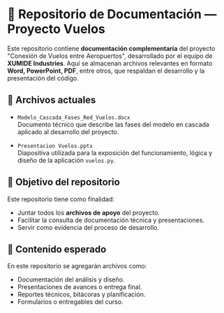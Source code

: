 # 📂 Repositorio de Documentación — Proyecto Vuelos

Este repositorio contiene **documentación complementaria** del proyecto "Conexión de Vuelos entre Aeropuertos", desarrollado por el equipo de **XUMIDE Industries**. Aquí se almacenan archivos relevantes en formato **Word, PowerPoint, PDF**, entre otros, que respaldan el desarrollo y la presentación del código.

## 📄 Archivos actuales

- `Modelo_Cascada_Fases_Red_Vuelos.docx`  
  Documento técnico que describe las fases del modelo en cascada aplicado al desarrollo del proyecto.

- `Presentacion Vuelos.pptx`  
  Diapositiva utilizada para la exposición del funcionamiento, lógica y diseño de la aplicación `vuelos.py`.

## 🧠 Objetivo del repositorio

Este repositorio tiene como finalidad:

- Juntar todos los **archivos de apoyo** del proyecto.
- Facilitar la consulta de documentación técnica y presentaciones.
- Servir como evidencia del proceso de desarrollo.

## 🧾 Contenido esperado

En este repositorio se agregarán archivos como:

- Documentación del análisis y diseño.
- Presentaciones de avances o entrega final.
- Reportes técnicos, bitácoras y planificación.
- Formularios o entregables del curso.

